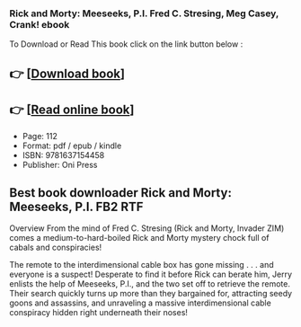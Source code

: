 ### Rick and Morty: Meeseeks, P.I. Fred C. Stresing, Meg Casey, Crank! ebook

To Download or Read This book click on the link button below :

## 👉  [**[Download book](http://filesbooks.info/download.php?group=book&from=github.com&id=717615&lnk=1061 "Download book")**]

## 👉  [**[Read online book](http://filesbooks.info/download.php?group=book&from=github.com&id=717615&lnk=1061 "Read online book")**]


* Page: 112
* Format: pdf / epub / kindle
* ISBN: 9781637154458
* Publisher: Oni Press



## Best book downloader Rick and Morty: Meeseeks, P.I. FB2 RTF


Overview
From the mind of Fred C. Stresing (Rick and Morty, Invader ZIM) comes a medium-to-hard-boiled Rick and Morty mystery chock full of cabals and conspiracies!
 
 The remote to the interdimensional cable box has gone missing . . . and everyone is a suspect! Desperate to find it before Rick can berate him, Jerry enlists the help of Meeseeks, P.I., and the two set off to retrieve the remote. Their search quickly turns up more than they bargained for, attracting seedy goons and assassins, and unraveling a massive interdimensional cable conspiracy hidden right underneath their noses!



